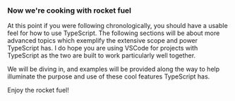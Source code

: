 ### Now we're cooking with rocket fuel
At this point if you were following chronologically, you should have a usable feel for how to use TypeScript. The following sections will be about more advanced topics which exemplify the extensive scope and power TypeScript has. I do hope you are using VSCode for projects with TypeScript as the two are built to work particularly well together. 

We will be diving in, and examples will be provided along the way to help illuminate the purpose and use of these cool features TypeScript has.

Enjoy the rocket fuel!